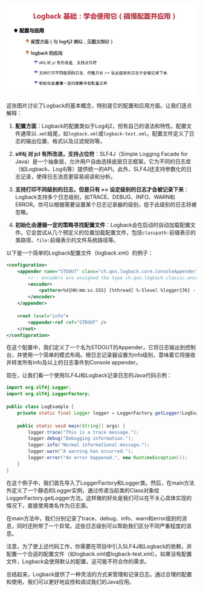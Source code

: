 ![alt text](image-32.png)

这张图片讨论了Logback的基本概念，特别是它的配置和应用方面。让我们逐点解释：

1. **配置方面**：Logback的配置类似于Log4j2，但有自己的语法和特性。配置文件通常以`.xml`结尾，如`logback.xml`或`logback-test.xml`。配置文件定义了日志的输出位置、格式以及过滤规则等。

2. **slf4j 对 jcl 有所改进，支持占位符**：SLF4J（Simple Logging Facade for Java）是一个抽象层，允许用户自由选择底层日志框架。它为不同的日志库（如Logback、Log4j等）提供统一的API。此外，SLF4J还支持参数化的日志记录，使得日志消息更容易阅读和分析。

3. **支持打印不同级别的日志，但是只有 >= 设定级别的日志才会被记录下来**：Logback支持多个日志级别，如TRACE、DEBUG、INFO、WARN和ERROR。你可以根据需要设置某个日志记录器的级别，低于此级别的日志将被忽略。

4. **初始化会遵循一定的策略寻找配置文件**：Logback会在启动时自动加载配置文件。它会尝试从几个预定义的位置加载配置文件，包括`classpath:`前缀表示的类路径、`file:`前缀表示的文件系统路径等。

以下是一个简单的Logback配置文件（logback.xml）的例子：

```xml
<configuration>
    <appender name="STDOUT" class="ch.qos.logback.core.ConsoleAppender">
        <!-- encoders are assigned the type ch.qos.logback.classic.encoder.PatternLayoutEncoder by default -->
        <encoder>
            <pattern>%d{HH:mm:ss.SSS} [%thread] %-5level %logger{36} - %msg%n</pattern>
        </encoder>
    </appender>

    <root level="info">
        <appender-ref ref="STDOUT" />
    </root>
</configuration>
```

在这个配置中，我们定义了一个名为STDOUT的Appender，它将日志输出到控制台，并使用一个简单的模式布局。根日志记录器设置为info级别，意味着它将接收并转发所有info及以上的日志事件到Console appender。

现在，让我们看一个使用SLF4J和Logback记录日志的Java代码示例：

```java
import org.slf4j.Logger;
import org.slf4j.LoggerFactory;

public class LogExample {
    private static final Logger logger = LoggerFactory.getLogger(LogExample.class);

    public static void main(String[] args) {
        logger.trace("This is a trace message.");
        logger.debug("Debugging information.");
        logger.info("Normal informational message.");
        logger.warn("A warning has occurred.");
        logger.error("An error happened.", new RuntimeException());
    }
}
```

在这个例子中，我们首先导入了LoggerFactory和Logger类。然后，在main方法外定义了一个静态的Logger实例，通过传递当前类的Class对象给LoggerFactory.getLogger方法。这样做的好处是我们可以在不关心具体实现的情况下，直接使用类名作为日志源。

在main方法中，我们分别记录了trace、debug、info、warn和error级别的消息，同时还附带了一个异常。这些日志级别可以帮助我们区分不同严重程度的消息。

注意，为了使上述代码工作，你需要在项目中引入SLF4J和Logback的依赖，并配置一个合适的配置文件（如logback.xml或logback-test.xml）。如果没有配置文件，Logback会使用默认的配置，这可能不符合你的需求。

总结起来，Logback提供了一种灵活的方式来管理和记录日志。通过合理的配置和使用，我们可以更好地监控和调试我们的Java应用。